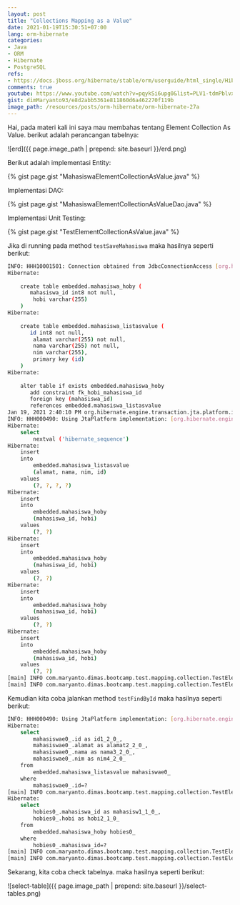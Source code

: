 ```yaml
---
layout: post
title: "Collections Mapping as a Value"
date: 2021-01-19T15:30:51+07:00
lang: orm-hibernate
categories:
- Java
- ORM
- Hibernate
- PostgreSQL
refs: 
- https://docs.jboss.org/hibernate/stable/orm/userguide/html_single/Hibernate_User_Guide.html#collections-synopsis
comments: true
youtube: https://www.youtube.com/watch?v=pqykSi6upg0&list=PLV1-tdmPblvxHxNh867D1JR4u52LgzeIr&index=31
gist: dimMaryanto93/e8d2abb5361e811860d6a462270f119b
image_path: /resources/posts/orm-hibernate/orm-hibernate-27a
---
```


Hai, pada materi kali ini saya mau membahas tentang Element Collection As Value. berikut adalah perancangan tabelnya:

![erd]({{ page.image_path | prepend: site.baseurl }}/erd.png)

Berikut adalah implementasi Entity:

{% gist page.gist "MahasiswaElementCollectionAsValue.java" %}

Implementasi DAO:

{% gist page.gist "MahasiswaElementCollectionAsValueDao.java" %}

Implementasi Unit Testing:

{% gist page.gist "TestElementCollectionAsValue.java" %}

Jika di running pada method `testSaveMahasiswa` maka hasilnya seperti berikut:

```bash
INFO: HHH10001501: Connection obtained from JdbcConnectionAccess [org.hibernate.engine.jdbc.env.internal.JdbcEnvironmentInitiator$ConnectionProviderJdbcConnectionAccess@374c3975] for (non-JTA) DDL execution was not in auto-commit mode; the Connection 'local transaction' will be committed and the Connection will be set into auto-commit mode.
Hibernate: 
    
    create table embedded.mahasiswa_hoby (
       mahasiswa_id int8 not null,
        hobi varchar(255)
    )
Hibernate: 
    
    create table embedded.mahasiswa_listasvalue (
       id int8 not null,
        alamat varchar(255) not null,
        nama varchar(255) not null,
        nim varchar(255),
        primary key (id)
    )
Hibernate: 
    
    alter table if exists embedded.mahasiswa_hoby 
       add constraint fk_hobi_mahasiswa_id 
       foreign key (mahasiswa_id) 
       references embedded.mahasiswa_listasvalue
Jan 19, 2021 2:40:10 PM org.hibernate.engine.transaction.jta.platform.internal.JtaPlatformInitiator initiateService
INFO: HHH000490: Using JtaPlatform implementation: [org.hibernate.engine.transaction.jta.platform.internal.NoJtaPlatform]
Hibernate: 
    select
        nextval ('hibernate_sequence')
Hibernate: 
    insert 
    into
        embedded.mahasiswa_listasvalue
        (alamat, nama, nim, id) 
    values
        (?, ?, ?, ?)
Hibernate: 
    insert 
    into
        embedded.mahasiswa_hoby
        (mahasiswa_id, hobi) 
    values
        (?, ?)
Hibernate: 
    insert 
    into
        embedded.mahasiswa_hoby
        (mahasiswa_id, hobi) 
    values
        (?, ?)
Hibernate: 
    insert 
    into
        embedded.mahasiswa_hoby
        (mahasiswa_id, hobi) 
    values
        (?, ?)
Hibernate: 
    insert 
    into
        embedded.mahasiswa_hoby
        (mahasiswa_id, hobi) 
    values
        (?, ?)
[main] INFO com.maryanto.dimas.bootcamp.test.mapping.collection.TestElementCollectionAsValue - mahasiswa: MahasiswaElementCollectionAsValue(id=12, nim=10511148, name=Dimas Maryanto, address=Bandung)
[main] INFO com.maryanto.dimas.bootcamp.test.mapping.collection.TestElementCollectionAsValue - destroy hibernate session!
```

Kemudian kita coba jalankan method `testFindById` maka hasilnya seperti berikut:

```bash
INFO: HHH000490: Using JtaPlatform implementation: [org.hibernate.engine.transaction.jta.platform.internal.NoJtaPlatform]
Hibernate: 
    select
        mahasiswae0_.id as id1_2_0_,
        mahasiswae0_.alamat as alamat2_2_0_,
        mahasiswae0_.nama as nama3_2_0_,
        mahasiswae0_.nim as nim4_2_0_ 
    from
        embedded.mahasiswa_listasvalue mahasiswae0_ 
    where
        mahasiswae0_.id=?
[main] INFO com.maryanto.dimas.bootcamp.test.mapping.collection.TestElementCollectionAsValue - mahasiswa: MahasiswaElementCollectionAsValue(id=12, nim=10511148, name=Dimas Maryanto, address=Bandung)
Hibernate: 
    select
        hobies0_.mahasiswa_id as mahasisw1_1_0_,
        hobies0_.hobi as hobi2_1_0_ 
    from
        embedded.mahasiswa_hoby hobies0_ 
    where
        hobies0_.mahasiswa_id=?
[main] INFO com.maryanto.dimas.bootcamp.test.mapping.collection.TestElementCollectionAsValue - hobies: [Gaming, Programing, Movies, Sharing]
[main] INFO com.maryanto.dimas.bootcamp.test.mapping.collection.TestElementCollectionAsValue - destroy hibernate session!
```

Sekarang, kita coba check tabelnya. maka hasilnya seperti berikut:

![select-table]({{ page.image_path | prepend: site.baseurl }}/select-tables.png)